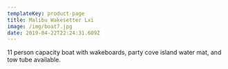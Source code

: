 ```yaml
---
templateKey: product-page
title: Malibu Wakesetter Lxi
image: /img/boat7.jpg
date: 2019-04-22T22:24:31.609Z
---
```

11 person capacity boat with wakeboards, party cove island water mat, and tow tube available.
